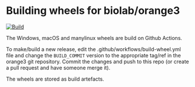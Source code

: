 # Building wheels for biolab/orange3

[![Build](https://github.com/ales-erjavec/orange3-wheels/actions/workflows/build-wheel.yml/badge.svg)](https://github.com/ales-erjavec/orange3-wheels/actions/workflows/build-wheel.yml)

The Windows, macOS and manylinux wheels are build on Github Actions.

To make/build a new release, edit the .github/workflows/build-wheel.yml file and
change the `BUILD_COMMIT` version to the appropriate tag/ref in the orange3
git repository. Commit the changes and push to this repo (or create a pull
request and have someone merge it).

The wheels are stored as build artefacts.
